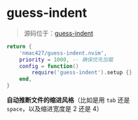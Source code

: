 # guess-indent 

> 源码位于：[guess-indent](../../lua/plugins/guess-indent.lua)

```lua
return {
    'nmac427/guess-indent.nvim',
    priority = 1000, -- 确保优先加载
    config = function()
        require('guess-indent').setup {}
    end,
}
```

**自动推断文件的缩进风格**（比如是用 `tab` 还是 `space`，以及缩进宽度是 2 还是 4）
